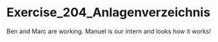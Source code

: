# Exercise_204_Anlagenverzeichnis
Ben and Marc are working. Manuel is our intern and looks how it works!
